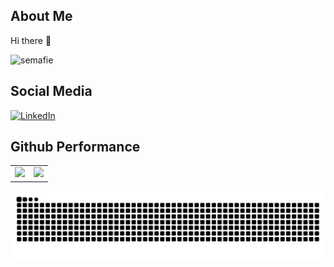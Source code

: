   ## About Me
Hi there 👋
<p align="left"> <img src="https://komarev.com/ghpvc/?username=semafie&label=Profile%20views&color=0e75b6&style=flat" alt="semafie" /> </p>

  ## Social Media
  [![LinkedIn](https://img.shields.io/badge/LinkedIn-%230077B5.svg?logo=linkedin&logoColor=white)](https://www.linkedin.com/in/restu-imam-safii-6bb65424a/)
## Github Performance  

<table>
  <tr>
    <td>
      <img src="https://github-readme-stats-eight-theta.vercel.app/api?username=semafie&show_icons=true&theme=tokyonight&include_all_commits=true&count_private=true&hide_border=true" />
    </td>
    <td>
      <img src="https://github-readme-stats.vercel.app/api/top-langs/?username=semafie&layout=compact&theme=tokyonight&langs_count=8" />
    </td>
  </tr>
</table>
  
  ![snake_gif](https://github.com/semafie/semafie/blob/output/github-contribution-grid-snake-dark.svg)
